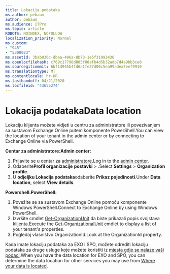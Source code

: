 ```yaml
---
title: Lokacija podataka
ms.author: pebaum
author: pebaum
ms.audience: ITPro
ms.topic: article
ROBOTS: NOINDEX, NOFOLLOW
localization_priority: Normal
ms.custom:
- "945"
- "5300023"
ms.assetid: 3bab036c-dbaa-406a-8b73-1e5f31993436
ms.openlocfilehash: c769c17796d805f88afb4d5b32adb7d4a9bb3ce0
ms.sourcegitcommit: 6bf1d945b4fd6a1fe37d00c5ea99adea7eef9910
ms.translationtype: MT
ms.contentlocale: hr-HR
ms.lasthandoff: 04/21/2020
ms.locfileid: "43655274"
---
```

# <a name="data-location"></a><span data-ttu-id="34832-102">Lokacija podataka</span><span class="sxs-lookup"><span data-stu-id="34832-102">Data location</span></span>

<span data-ttu-id="34832-103">Lokaciju klijenta možete vidjeti u centru za administratore ili povezivanjem sa sustavom Exchange Online putem komponente PowerShell.</span><span class="sxs-lookup"><span data-stu-id="34832-103">You can view the location of your tenant in the admin center or by connecting to Exchange Online via PowerShell.</span></span>


<span data-ttu-id="34832-104">**Centar za administratore:**</span><span class="sxs-lookup"><span data-stu-id="34832-104">**Admin center:**</span></span>
1. <span data-ttu-id="34832-105">Prijavite se u centar za [administratore](https://admin.microsoft.com/Adminportal/Home).</span><span class="sxs-lookup"><span data-stu-id="34832-105">Log in to the [admin center](https://admin.microsoft.com/Adminportal/Home).</span></span>
2. <span data-ttu-id="34832-106">Odaberite**Profil organizacije** **postavki** > .</span><span class="sxs-lookup"><span data-stu-id="34832-106">Select **Settings** > **Organization profile**.</span></span>
3. <span data-ttu-id="34832-107">U **odjeljku Lokacija podataka**odaberite **Prikaz pojedinosti**.</span><span class="sxs-lookup"><span data-stu-id="34832-107">Under **Data location**, select **View details**.</span></span>


<span data-ttu-id="34832-108">**Powershell:**</span><span class="sxs-lookup"><span data-stu-id="34832-108">**PowerShell:**</span></span>
1. <span data-ttu-id="34832-109">Povežite se sa sustavom Exchange Online pomoću komponente Windows PowerShell.</span><span class="sxs-lookup"><span data-stu-id="34832-109">Connect to Exchange Online by using Windows PowerShell.</span></span>
2. <span data-ttu-id="34832-110">Izvršite cmdlet [Get-OrganizationUnit](https://docs.microsoft.com/powershell/module/exchange/active-directory/get-organizationalunit) da biste prikazali popis svojstava klijenta.</span><span class="sxs-lookup"><span data-stu-id="34832-110">Execute the [Get-OrganizationalUnit](https://docs.microsoft.com/powershell/module/exchange/active-directory/get-organizationalunit) cmdlet to display a list of your tenant's properties.</span></span> 
3. <span data-ttu-id="34832-111">Pogledaj vlasništvo OrganizationId.</span><span class="sxs-lookup"><span data-stu-id="34832-111">Look at the OrganizationId property.</span></span>

<span data-ttu-id="34832-112">Kada imate lokaciju podataka za EXO i SPO, možete odrediti lokaciju podataka za druge usluge koje možete koristiti iz [mjesta gdje se nalaze vaši podaci](https://products.office.com/where-is-your-data-located).</span><span class="sxs-lookup"><span data-stu-id="34832-112">When you have the data location for EXO and SPO, you can determine the data location for other services you may use from [Where your data is located](https://products.office.com/where-is-your-data-located).</span></span>